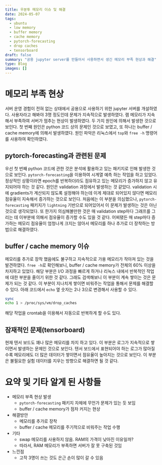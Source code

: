 ```yaml
---
title: 우분투 메모리 이슈 및 해결
date: 2024-05-07
tags:
  - ubuntu
  - low memory
  - buffer memory
  - cache memory
  - pytorch-forecasting
  - drop caches
  - tensorboard
draft: false
summary: "공용 jupyter server를 만들어서 사용하면서 생긴 메모리 부족 현상과 해결"
type: Blog
images: []
---
```


# 메모리 부족 현상
서버 운영 경험이 전혀 없는 상태에서 공용으로 사용하기 위한 jupyter 서버를 개설하였다. 사용자라고 해봐야 3명 정도인데 문제가 지속적으로 발생하였다. 램 메모리가 지속해서 부족하여 서버가 멈추는 현상이 발생하였다. 두 가지 원인에 의해서 발생한 것으로 보인다. 첫 번째 원인은 python 코드 상의 문제인 것으로 보였고, 또 하나는 buffer / cache memory에 의해서 발생하였다. 원인 파악은 리눅스에서  `top`와 `free -h` 명령어를 사용하여 확인하였다.

## pytorch-forecasting과 관련된 문제
우선 첫 번째 python 코드에 관한 것은 분석에 활용하고 있는 패키지로 인해 발생한 것으로 보인다. `pytorch-forecasting`을 이용하여 시계열 예측 하는 작업을 하고 있었다. 정상적인 상황이라면 epoch를 반복하더라도 점유하고 있는 메모리가 증가하지 않고 유지되어야 하는 것 같다. 원인은 validation 과정에서 발생하는 것 같았다. 
validation 시에 gradients가 계산되지 않도록 설정해야 하는데 이게 제대로 되어있지 않다면 메모리 점유율이 지속해서 증가하는 것으로 보인다. 처음에는 이 부분을 의심했으나, `pytorch-forecasting` 패키지가 `lightning` 기반으로 되어있어서 이 문제가 발생하는 것은 아닌 것으로 생각되었다. 또 한가지 의심해볼만한 것은 매 validation step마다 그래프를 그리는 데 이부분에 의해서 점유율이 증가할 수도 있을 것 같다.
어찌됐든 매 step마다 증가하는 메모리 점유율이 엄청나게 크지는 않아서 메모리를 하나 추가로 더 장착하는 방법으로 해결하였다.

## buffer / cache memory 이슈
메모리를 추가로 장착 했음에도 불구하고 지속적으로 가용 메모리가 작아져 있는 것을 발견하였다. `free -h`로 확인해보니, buffer / cache memory가 전체의 60% 이상을 차지하고 있었다. 해당 부분은 I/O 과정을 빠르게 하거나 리눅스 내에서 반복적인 작업에 대한 부분을 줄이기 위한 것 같다. 그래도 검색해보니 이 부분이 계속 쌓이는 것은 문제가 되는 것 같다. 이 부분이 지나치게 쌓이면 비워주는 작업을 통해서 문제를 해결할 수 있다. 아래 코드에서 `echo` 옆 숫자는 2나 3으로 변경해서 사용할 수 있다.

```sh
sync
echo 1 > /proc/sys/vm/drop_caches
```

해당 작업을 crontab을 이용해서 자동으로 반복하게 할 수도 있다.

## 잠재적인 문제(tensorboard)
현재 텐서 보드도 꽤나 많은 메모리를 차지 하고 있다. 이 부분은 로그가 지속적으로 쌓이면서 발생하는 문제인 것으로 보인다. 텐서 보드에서 표현되어야 하는 로그가 많아질수록 메모리에도 더 많은 데이터가 쌓이면서 점유율이 높아지는 것으로 보인다. 이 부분은 불필요한 실험 데이터를 지우는 방향으로 해결하면 될 것 같다.

# 요약 및 기타 알게 된 사항들
- 메모리 부족 현상 발생
	- `pytorch-forecasting` 패키지 자체에 무언가 문제가 있는 듯 보임
	- buffer / cache memory가 점차 커지는 현상
- 해결방안
	- 메모리를 추가로 장착
	- buffer / cache 메모리를 주기적으로 비워주는 작업 수행
- 기타
	- swap 메모리를 사용하지 않음. RAM의 가격이 낮아진 이유일까?
	- 따라서, RAM 메모리가 부족하면 서버가 잘 못 구축된 것임
- 느낀점
	- 고작 3명이 쓰는 것도 은근 손이 많이 갈 수 있음